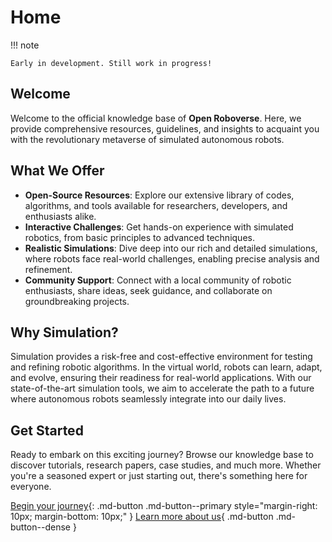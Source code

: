# Home
!!! note

    Early in development. Still work in progress!

## Welcome

Welcome to the official knowledge base of **Open Roboverse**. Here, we provide comprehensive resources, guidelines, and insights to acquaint you with the revolutionary metaverse of simulated autonomous robots.

## What We Offer

- **Open-Source Resources**: Explore our extensive library of codes, algorithms, and tools available for researchers, developers, and enthusiasts alike.
- **Interactive Challenges**: Get hands-on experience with simulated robotics, from basic principles to advanced techniques.
- **Realistic Simulations**: Dive deep into our rich and detailed simulations, where robots face real-world challenges, enabling precise analysis and refinement.
- **Community Support**: Connect with a local community of robotic enthusiasts, share ideas, seek guidance, and collaborate on groundbreaking projects.

## Why Simulation?

Simulation provides a risk-free and cost-effective environment for testing and refining robotic algorithms. In the virtual world, robots can learn, adapt, and evolve, ensuring their readiness for real-world applications. With our state-of-the-art simulation tools, we aim to accelerate the path to a future where autonomous robots seamlessly integrate into our daily lives.

## Get Started

Ready to embark on this exciting journey? Browse our knowledge base to discover tutorials, research papers, case studies, and much more. Whether you're a seasoned expert or just starting out, there's something here for everyone.

[Begin your journey](/knowledge-base/get-started){: .md-button .md-button--primary style="margin-right: 10px; margin-bottom: 10px;" }
[Learn more about us](/knowledge-base/about){ .md-button .md-button--dense }